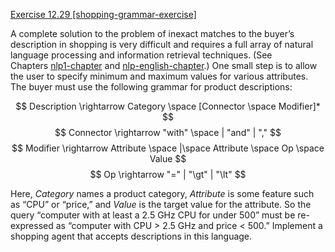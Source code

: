 [Exercise 12.29 \[shopping-grammar-exercise\]](12-29/)

A complete solution to the problem of
inexact matches to the buyer’s description in shopping is very difficult
and requires a full array of natural language processing and information
retrieval techniques. (See Chapters [nlp1-chapter](#/)
and [nlp-english-chapter](#/).) One small step is to allow the user to
specify minimum and maximum values for various attributes. The buyer
must use the following grammar for product descriptions:

$$
Description \rightarrow Category \space [Connector \space Modifier]*
$$
$$
Connector \rightarrow "with" \space | "and" | ","
$$
$$
Modifier \rightarrow Attribute \space |\space Attribute \space Op \space Value
$$
$$
Op \rightarrow "=" | "\gt" | "\lt"
$$

Here, ${Category}$ names a product category, ${Attribute}$ is some
feature such as “CPU” or “price,” and ${Value}$ is the target value
for the attribute. So the query “computer with at least a 2.5 GHz CPU
for under 500” must be re-expressed as “computer with CPU $>$ 2.5 GHz
and price $<$ 500.” Implement a shopping agent that accepts descriptions
in this language.

